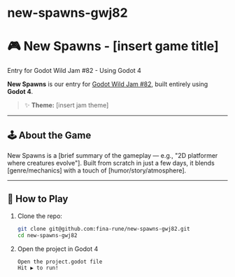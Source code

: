 # new-spawns-gwj82

# 🎮 New Spawns - [insert game title]
Entry for Godot Wild Jam #82 - Using Godot 4

**New Spawns** is our entry for [Godot Wild Jam #82](https://itch.io/jam/godot-wild-jam-82), built entirely using **Godot 4**.

> ✨ **Theme:** [insert jam theme]

---

## 🕹️ About the Game

New Spawns is a [brief summary of the gameplay — e.g., "2D platformer where creatures evolve"]. Built from scratch in just a few days, it blends [genre/mechanics] with a touch of [humor/story/atmosphere].

---

## 🚀 How to Play

1. Clone the repo:
   ```bash
   git clone git@github.com:fina-rune/new-spawns-gwj82.git
   cd new-spawns-gwj82
2. Open the project in Godot 4
   ```bash
   Open the project.godot file
   Hit ▶️ to run!

